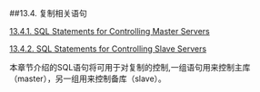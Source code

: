 ##13.4. 复制相关语句

[13.4.1. SQL Statements for Controlling Master Servers]()

[13.4.2. SQL Statements for Controlling Slave Servers]()

本章节介绍的SQL语句将可用于对复制的控制,一组语句用来控制主库（master），另一组用来控制备库（slave）。